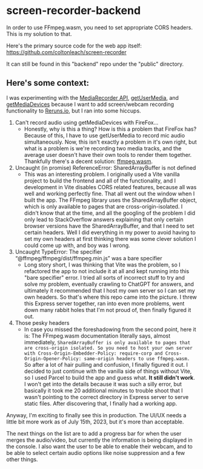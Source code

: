 # screen-recorder-backend
In order to use FFmpeg.wasm, you need to set appropriate CORS headers. This is my solution to that.

Here's the primary source code for the web app itself: https://github.com/coltonleach/screen-recorder

It can still be found in this "backend" repo under the "public" directory.

## Here's some context:
I was experimenting with the [MediaRecorder API](https://developer.mozilla.org/en-US/docs/Web/API/MediaRecorder), [getUserMedia](https://developer.mozilla.org/en-US/docs/Web/API/MediaDevices/getDisplayMedia), and [getMediaDevices](https://developer.mozilla.org/en-US/docs/Web/API/MediaDevices/getUserMedia) because I want to add screen/webcam recording functionality to [Reruns.io](https://reruns.io), but I ran into some hiccups.

1. Can't record audio using getMediaDevices with FireFox...
   - Honestly, why is this a thing? How is this a problem that FireFox has? Because of this, I have to use getUserMedia to record mic audio simultaneously. Now, this isn't exactly a problem in it's own right, but what is a problem is we're recording two media tracks, and the average user doesn't have their own tools to render them together. Thankfully there's a decent solution: [ffmpeg.wasm](https://github.com/ffmpegwasm/ffmpeg.wasm).
2. Uncaught (in promise) ReferenceError: SharedArrayBuffer is not defined
   - This was an interesting problem. I originally used a Vite vanilla project to build the frontend and all of the functionality, and I development in Vite disables CORS related features, because all was well and working perfectly fine. That all went out the window when I built the app. The FFmpeg library uses the SharedArrayBuffer object, which is only available to pages that are cross-origin-isolated. I didn't know that at the time, and all the googling of the problem I did only lead to StackOverflow answers explaining that only certain browser versions have the SharedArrayBuffer, and that I need to set certain headers. Well I did everything in my power to avoid having to set my own headers at first thinking there was some clever solution I could come up with, and boy was I wrong.
3. Uncaught TypeError: The specifier “@ffmpeg/ffmpeg/dist/ffmpeg.min.js” was a bare specifier
   - Long story short, I was thinking that Vite was the problem, so I refactored the app to not include it at all and kept running into this "bare specifier" error. I tried all sorts of incorrect stuff to try and solve my problem, eventually crawling to ChatGPT for answers, and ultimately it recommended that I host my own server so I can set my own headers. So that's where this repo came into the picture. I threw this Express server together, ran into even more problems, went down many rabbit holes that I'm not proud of, then finally figured it out.
4. Those pesky headers
   - In case you missed the foreshadowing from the second point, here it is: The FFmpeg.wasm documentation literally says, almost immediately, `SharedArrayBuffer is only available to pages that are cross-origin isolated. So you need to host your own server with Cross-Origin-Embedder-Policy: require-corp and Cross-Origin-Opener-Policy: same-origin headers to use ffmpeg.wasm.` So after a lot of hair pulling and confusion, I finally figured it out. I decided to just continue with the vanilla side of things without Vite, so I used Parcel to build the app and guess what. **It still didn't work**. I won't get into the details because it was such a silly error, but basically it took me 20 additional minutes to trouble shoot that I wasn't pointing to the correct directory in Express server to serve static files. After discovering that, I finally had a working app.

Anyway, I'm exciting to finally see this in production. The UI/UX needs a little bit more work as of July 15th, 2023, but it's more than acceptable.

The next things on the list are to add a progress bar for when the user merges the audio/video, but currently the information is being displayed in the console. I also want the user to be able to enable their webcam, and to be able to select certain audio options like noise suppression and a few other things.
